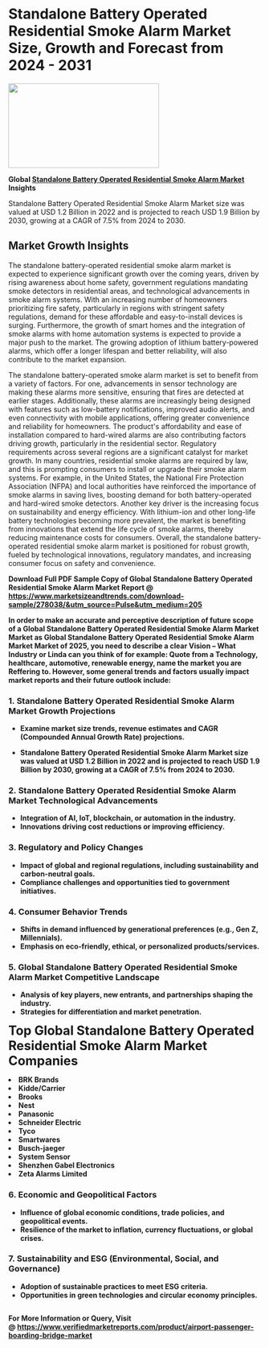 <H1>Standalone Battery Operated Residential Smoke Alarm Market Size, Growth and Forecast from 2024 - 2031</H1><img class="aligncenter size-medium wp-image-584254" src="https://thirdeyenews.in/wp-content/uploads/2024/09/Global-Market-Research-300x168.jpeg" alt="" width="300" height="168" /><p><strong>Global&nbsp;<a href="https://www.marketsizeandtrends.com/download-sample/278038/&amp;utm_source=Pulse&amp;utm_medium=205">Standalone Battery Operated Residential Smoke Alarm Market</a> Insights</strong></p><p>Standalone Battery Operated Residential Smoke Alarm Market size was valued at USD 1.2 Billion in 2022 and is projected to reach USD 1.9 Billion by 2030, growing at a CAGR of 7.5% from 2024 to 2030.</p><p><h2>Market Growth Insights</h2> The standalone battery-operated residential smoke alarm market is expected to experience significant growth over the coming years, driven by rising awareness about home safety, government regulations mandating smoke detectors in residential areas, and technological advancements in smoke alarm systems. With an increasing number of homeowners prioritizing fire safety, particularly in regions with stringent safety regulations, demand for these affordable and easy-to-install devices is surging. Furthermore, the growth of smart homes and the integration of smoke alarms with home automation systems is expected to provide a major push to the market. The growing adoption of lithium battery-powered alarms, which offer a longer lifespan and better reliability, will also contribute to the market expansion. <p><strong></strong></p> The standalone battery-operated smoke alarm market is set to benefit from a variety of factors. For one, advancements in sensor technology are making these alarms more sensitive, ensuring that fires are detected at earlier stages. Additionally, these alarms are increasingly being designed with features such as low-battery notifications, improved audio alerts, and even connectivity with mobile applications, offering greater convenience and reliability for homeowners. The product's affordability and ease of installation compared to hard-wired alarms are also contributing factors driving growth, particularly in the residential sector. Regulatory requirements across several regions are a significant catalyst for market growth. In many countries, residential smoke alarms are required by law, and this is prompting consumers to install or upgrade their smoke alarm systems. For example, in the United States, the National Fire Protection Association (NFPA) and local authorities have reinforced the importance of smoke alarms in saving lives, boosting demand for both battery-operated and hard-wired smoke detectors. Another key driver is the increasing focus on sustainability and energy efficiency. With lithium-ion and other long-life battery technologies becoming more prevalent, the market is benefiting from innovations that extend the life cycle of smoke alarms, thereby reducing maintenance costs for consumers. Overall, the standalone battery-operated residential smoke alarm market is positioned for robust growth, fueled by technological innovations, regulatory mandates, and increasing consumer focus on safety and convenience. <p><strong></p><p><span class=""><strong>Download Full PDF Sample Copy of Global Standalone Battery Operated Residential Smoke Alarm Market Report</strong> @ <a href="https://www.marketsizeandtrends.com/download-sample/278038/&amp;utm_source=Pulse&amp;utm_medium=205" target="_blank">https://www.marketsizeandtrends.com/download-sample/278038/&amp;utm_source=Pulse&amp;utm_medium=205</a></span></p><p>In order to make an accurate and perceptive description of future scope of a Global&nbsp;Standalone Battery Operated Residential Smoke Alarm Market Market as Global&nbsp;Standalone Battery Operated Residential Smoke Alarm Market Market of 2025, you need to describe a clear Vision &ndash; What Industry or Linda can you think of for example: Quote from a Technology, healthcare, automotive, renewable energy, name the market you are Reffering to. However, some general trends and factors usually impact market reports and their future outlook include:</p><h3>1.&nbsp;<strong>Standalone Battery Operated Residential Smoke Alarm Market Growth Projections</strong></h3><ul><li>Examine market size trends, revenue estimates and CAGR (Compounded Annual Growth Rate) projections.</li><li><p>Standalone Battery Operated Residential Smoke Alarm Market size was valued at USD 1.2 Billion in 2022 and is projected to reach USD 1.9 Billion by 2030, growing at a CAGR of 7.5% from 2024 to 2030.</p></li></ul><h3>2.&nbsp;<strong>Standalone Battery Operated Residential Smoke Alarm Market Technological Advancements</strong></h3><ul><li>Integration of AI, IoT, blockchain, or automation in the industry.</li><li>Innovations driving cost reductions or improving efficiency.</li></ul><h3>3.&nbsp;<strong>Regulatory and Policy Changes</strong></h3><ul><li>Impact of global and regional regulations, including sustainability and carbon-neutral goals.</li><li>Compliance challenges and opportunities tied to government initiatives.</li></ul><h3>4.&nbsp;<strong>Consumer Behavior Trends</strong></h3><ul><li>Shifts in demand influenced by generational preferences (e.g., Gen Z, Millennials).</li><li>Emphasis on eco-friendly, ethical, or personalized products/services.</li></ul><h3>5.&nbsp;<strong>Global Standalone Battery Operated Residential Smoke Alarm Market Competitive Landscape</strong></h3><ul><li>Analysis of key players, new entrants, and partnerships shaping the industry.</li><li>Strategies for differentiation and market penetration.</li></ul><p data-pm-slice="1 1 []"><span style="color: inherit; font-family: inherit; font-size: 25px;">Top Global Standalone Battery Operated Residential Smoke Alarm Market Companies</span></p><div class="" data-test-id=""><p><li>BRK Brands</li><li> Kidde/Carrier</li><li> Brooks</li><li> Nest</li><li> Panasonic</li><li> Schneider Electric</li><li> Tyco</li><li> Smartwares</li><li> Busch-jaeger</li><li> System Sensor</li><li> Shenzhen Gabel Electronics</li><li> Zeta Alarms Limited</li></p></div><h3>6.&nbsp;<strong>Economic and Geopolitical Factors</strong></h3><ul><li>Influence of global economic conditions, trade policies, and geopolitical events.</li><li>Resilience of the market to inflation, currency fluctuations, or global crises.</li></ul><h3>7.&nbsp;<strong>Sustainability and ESG (Environmental, Social, and Governance)</strong></h3><ul><li>Adoption of sustainable practices to meet ESG criteria.</li><li>Opportunities in green technologies and circular economy principles.</li></ul><h2><strong style="font-size: 14px;">For More Information or Query, Visit @&nbsp;</strong><a style="background-color: #ffffff; font-size: 14px;" href="https://www.marketsizeandtrends.com/report/standalone-battery-operated-residential-smoke-alarm-market/" target="_blank">https://www.verifiedmarketreports.com/product/airport-passenger-boarding-bridge-market</a></h2>
